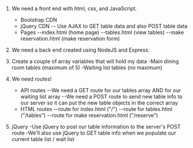 1. We need a front end with html, css, and JavaScript.
    - Bootstrap CDN
    - jQuery CDN
        -- Use AJAX to GET table data and also POST table data
    - Pages
        --index.html (home page)
        --tables.html (view tables)
        --make reservation.html (make reservation form)

2. We need a back end created using NodeJS and Express.

3. Create a couple of array variables that will hold my data
    -Main dining room tables (maximum of 5)
    -Waiting list tables (no maximum)

4. We need routes!
    - API routes
        --We need a GET route for our tables array AND for our waiting list array
        --We need a POST route to send new table info to our server so it can put the new table objects in the correct array
    - HTML routes
        --route for index.html ("/")
        --route for tables.html ("/tables")
        --route for make reservation.html ("/reserve")
        
5. jQuery
    -Use jQuery to post our table information to the server's POST route
    -We'll also use jQuery to GET table info when we populate our current table list / wait list

